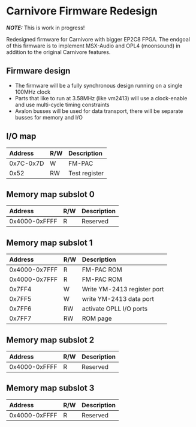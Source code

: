 Carnivore Firmware Redesign
===========================

 **_NOTE:_**  This is work in progress!
 
Redesigned firmware for Carnivore with bigger EP2C8 FPGA.
The endgoal of this firmware is to implement MSX-Audio and OPL4 (moonsound) in addition to the original Carnivore features.

## Firmware design

- The firmware will be a fully synchronous design running on a single 100MHz clock
- Parts that like to run at 3.58MHz (like vm2413) will use a clock-enable and use multi-cycle timing constraints
- Avalon busses will be used for data transport, there will be separate busses for memory and I/O

## I/O map

|Address|R/W|Description|
|:--|:--|:--|
|0x7C-0x7D|W|FM-PAC|　　　　　　
|0x52|RW|Test register|

## Memory map subslot 0

|Address|R/W|Description|
|:--|:--|:--|
|0x4000-0xFFFF|R|Reserved|

## Memory map subslot 1

|Address|R/W|Description|
|:--|:--|:--|
|0x4000-0x7FFF|R|FM-PAC ROM|
|0x4000-0x7FFF|R|FM-PAC ROM|
|0x7FF4|W|Write YM-2413 register port|
|0x7FF5|W|write YM-2413 data port|
|0x7FF6|RW|activate OPLL I/O ports|
|0x7FF7|RW|ROM page|

## Memory map subslot 2

|Address|R/W|Description|
|:--|:--|:--|
|0x4000-0xFFFF|R|Reserved|

## Memory map subslot 3

|Address|R/W|Description|
|:--|:--|:--|
|0x4000-0xFFFF|R|Reserved|

